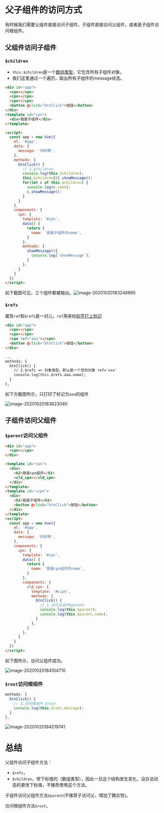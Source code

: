 # 父子组件的访问方式

有时候我们需要父组件直接访问子组件，子组件直接访问父组件，或者是子组件访问根组件。
## 父组件访问子组件

### `$children`

* `this.$children`是一个<u>数组类型</u>，它包含所有子组件对象。
* 我们这里通过一个遍历，取出所有子组件的message状态。

```html
<div id="app">
  <cpn></cpn>
  <cpn></cpn>
  <cpn></cpn>
  <button @click="btnClick">按钮</button>
</div>
<template id="cpn">
  <div>我是子组件</div>
</template>

<script>
  const app = new Vue({
    el: '#app',
    data: {
      message: '你好啊',
    },
    methods: {
      btnClick() {
        // 1.$children
        console.log(this.$children);
        this.$children[0].showMessage();
        for(let c of this.$children) {
          console.log(c.name);
          c.showMessage();
        }
      }
    },
    components: {
      cpn: {
        template: '#cpn',
        data() {
          return {
            name: '我是子组件的name',
          }
        },
        methods: {
          showMessage(){
            console.log(`showMessage`);
          }
        },
      }
    }
  })
</script>
```

如下截图可见，三个组件都被输出。![image-20201020183248895](10.2-%E7%BB%84%E4%BB%B6%E5%8C%96%E5%BC%80%E5%8F%91%EF%BC%88%E4%BA%8C%EF%BC%89.assets/image-20201020183248895.png)

### `$refs`

属性`ref`和`$refs`是一对儿，`ref`用来给<u>标签打上标记</u>

```html
<div id="app">
  <cpn></cpn>
  <cpn></cpn>
  <cpn ref="aaa"></cpn>
  <button @click="btnClick">按钮</button>
</div>

...
methods: {
  btnClick() {
    // 2.$refs => 对象类型，默认是一个空的对象 ref='xxx'
    console.log(this.$refs.aaa.name);
  }
},
```

如下方截图所示，只打印了标记为`aaa`的组件

![image-20201020183623040](10.2-%E7%BB%84%E4%BB%B6%E5%8C%96%E5%BC%80%E5%8F%91%EF%BC%88%E4%BA%8C%EF%BC%89.assets/image-20201020183623040.png)

## 子组件访问父组件

### `$parent`访问父组件

```html
<div id="app">
  <cpn></cpn>
</div>

<template id="cpn">
  <div>
    <h2>我是cpn组件</h2>
    <cld_cpn></cld_cpn>
  </div>
</template>
<template id="ccpn">
  <div>
    <h2>我是子组件</h2>
    <button @click="btnClick">按钮</button>
  </div>
</template>
<script>
  const app = new Vue({
    el: '#app',
    data: {
      message: '你好啊',
    },
    components: {
      cpn: {
        template: '#cpn',
        data() {
          return {
            name: '我是cpn组件的name',
          }
        },
        components: {
          cld_cpn: {
            template: '#ccpn',
            methods: {
              btnClick() {
                // 1.访问父组件$parent
                console.log(this.$parent);
                console.log(this.$parent.name);
              }
            },
          }
        },
      }
    }
  })
</script>
```

如下图所示，访问父组件成功。

![image-20201020184104710](10.2-%E7%BB%84%E4%BB%B6%E5%8C%96%E5%BC%80%E5%8F%91%EF%BC%88%E4%BA%8C%EF%BC%89.assets/image-20201020184104710.png)



### `$root`访问根组件

```javascript
methods: {
  btnClick() {
    // 2.访问根组件 $root
    console.log(this.$root.message);
  }
},
```

![image-20201020184219741](10.2-%E7%BB%84%E4%BB%B6%E5%8C%96%E5%BC%80%E5%8F%91%EF%BC%88%E4%BA%8C%EF%BC%89.assets/image-20201020184219741.png)



# 总结

父组件访问子组件方法：

* `$refs`，
* `$children`，带下标值的（数组类型），因此一旦这个结构发生变化，没办法动态的更改下标值，不推荐使用这个方法。

子组件访问父组件方法`$parent`(不推荐子访问父，增加了耦合性)。

访问根组件方法`$root`。